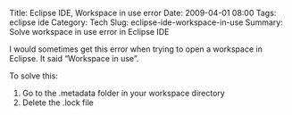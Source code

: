 Title: Eclipse IDE, Workspace in use error
Date: 2009-04-01 08:00
Tags: eclipse ide
Category: Tech
Slug: eclipse-ide-workspace-in-use
Summary:  Solve workspace in use error in Eclipse IDE



I would sometimes get this error when trying to open a workspace in Eclipse. It said “Workspace in use”. 

To solve this:

1. Go to the .metadata folder in your workspace directory
2. Delete the .lock file